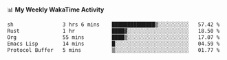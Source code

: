 <!--
**stamp711/stamp711** is a ✨ _special_ ✨ repository because its `README.md` (this file) appears on your GitHub profile.

Here are some ideas to get you started:

- 🔭 I’m currently working on ...
- 🌱 I’m currently learning ...
- 👯 I’m looking to collaborate on ...
- 🤔 I’m looking for help with ...
- 💬 Ask me about ...
- 📫 How to reach me: ...
- 😄 Pronouns: ...
- ⚡ Fun fact: ...
-->

📊 **My Weekly WakaTime Activity**

<!--START_SECTION:waka-->

```txt
sh                3 hrs 6 mins    ██████████████▒░░░░░░░░░░   57.42 %
Rust              1 hr            ████▓░░░░░░░░░░░░░░░░░░░░   18.50 %
Org               55 mins         ████▒░░░░░░░░░░░░░░░░░░░░   17.07 %
Emacs Lisp        14 mins         █░░░░░░░░░░░░░░░░░░░░░░░░   04.59 %
Protocol Buffer   5 mins          ▒░░░░░░░░░░░░░░░░░░░░░░░░   01.77 %
```

<!--END_SECTION:waka-->

